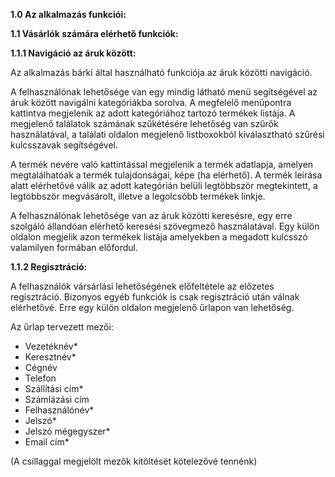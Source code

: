 **1.0 Az alkalmazás funkciói:**

 


**1.1 Vásárlók számára elérhető funkciók:**

**1.1.1 Navigáció az áruk között:**

Az alkalmazás bárki által használható funkciója az áruk közötti navigáció.

A felhasználónak lehetősége van egy mindig látható menü segítségével az áruk között navigálni kategóriákba sorolva. A megfelelő menüpontra kattintva megjelenik az adott kategóriához tartozó termékek listája. A megjelenő találatok számának szűkétésére lehetőség van szűrők használatával, a találati oldalon megjelenő listboxokból kiválasztható szűrési kulcsszavak segítségével.

A termék nevére való kattintással megjelenik a termék adatlapja, amelyen megtalálhatóak a termék tulajdonságai, képe (ha elérhető). A termék leírása alatt elérhetővé válik az adott kategórián belüli legtöbbször megtekintett, a legtöbbször megvásárolt, illetve a legolcsóbb termékek linkje.

A felhasználónak lehetősége van az áruk közötti keresésre, egy erre szolgáló állandóan elérhető keresési szövegmező használatával. Egy külön oldalon megjelik azon termékek listája amelyekben a megadott kulcsszó valamilyen formában előfordul.

**1.1.2 Regisztráció:**

A felhasználók vársárlási lehetőségének előfeltétele az előzetes regisztráció. Bizonyos egyéb funkciók is csak regisztráció után válnak elérhetővé. Erre egy külön oldalon megjelenő űrlapon van lehetőség. 

Az űrlap tervezett mezői:

- Vezetéknév*
- Keresztnév*
- Cégnév
- Telefon
- Szállítási cím*
- Számlázási cím
- Felhasználónév*
- Jelszó*
- Jelszó mégegyszer*
- Email cím*

(A csillaggal megjelölt mezők kitöltését kötelezővé tennénk)
